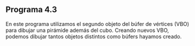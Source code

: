 ## Programa 4.3

En este programa utilizamos el segundo objeto del búfer de vértices (VBO) para dibujar una pirámide además del cubo. Creando nuevos VBO, podemos dibujar tantos objetos distintos como búfers hayamos creado.
